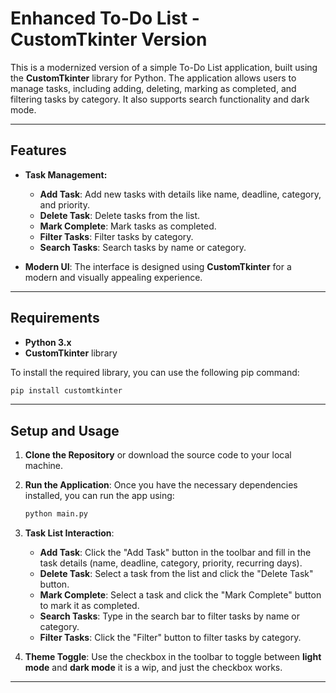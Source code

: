 # Enhanced To-Do List - CustomTkinter Version

This is a modernized version of a simple To-Do List application, built using the **CustomTkinter** library for Python. The application allows users to manage tasks, including adding, deleting, marking as completed, and filtering tasks by category. It also supports search functionality and dark mode.

---

## Features

- **Task Management:**
  - **Add Task**: Add new tasks with details like name, deadline, category, and priority.
  - **Delete Task**: Delete tasks from the list.
  - **Mark Complete**: Mark tasks as completed.
  - **Filter Tasks**: Filter tasks by category.
  - **Search Tasks**: Search tasks by name or category.

- **Modern UI**: The interface is designed using **CustomTkinter** for a modern and visually appealing experience.

---

## Requirements

- **Python 3.x**
- **CustomTkinter** library

To install the required library, you can use the following pip command:

```bash
pip install customtkinter
```

---

## Setup and Usage

1. **Clone the Repository** or download the source code to your local machine.

2. **Run the Application**: Once you have the necessary dependencies installed, you can run the app using:

   ```bash
   python main.py
   ```

3. **Task List Interaction**: 
   - **Add Task**: Click the "Add Task" button in the toolbar and fill in the task details (name, deadline, category, priority, recurring days).
   - **Delete Task**: Select a task from the list and click the "Delete Task" button.
   - **Mark Complete**: Select a task and click the "Mark Complete" button to mark it as completed.
   - **Search Tasks**: Type in the search bar to filter tasks by name or category.
   - **Filter Tasks**: Click the "Filter" button to filter tasks by category.

4. **Theme Toggle**: Use the checkbox in the toolbar to toggle between **light mode** and **dark mode** it is a wip, and just the checkbox works.

---
